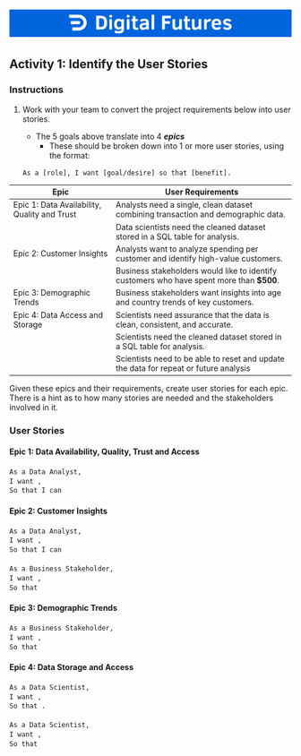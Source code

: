 # ![Digital Futures Academy](https://github.com/digital-futures-academy/DataScienceMasterResources/blob/main/Resources/datascience-notebook-header.png?raw=true)

## Activity 1: Identify the User Stories

### Instructions

1. Work with your team to convert the project requirements below into user stories.
   - The 5 goals above translate into 4 ***epics***
     - These should be broken down into 1 or more user stories, using the format:

    ```plaintext
    As a [role], I want [goal/desire] so that [benefit].
    ```

| Epic                                                 | User Requirements                                                                         |
|------------------------------------------------------|-------------------------------------------------------------------------------------------|
| Epic 1: Data Availability, Quality and Trust         | Analysts need a single, clean dataset combining transaction and demographic data.         |
|                                                      | Data scientists need the cleaned dataset stored in a SQL table for analysis.              |
| Epic 2: Customer Insights                            | Analysts want to analyze spending per customer and identify high-value customers.         |
|                                                      | Business stakeholders would like to identify customers who have spent more than **$500**. |
| Epic 3: Demographic Trends                           | Business stakeholders want insights into age and country trends of key customers.         |
| Epic 4: Data Access and Storage                      | Scientists need assurance that the data is clean, consistent, and accurate.               |
|                                                      | Scientists need the cleaned dataset stored in a SQL table for analysis.                   |
|                                                      | Scientists need to be able to reset and update the data for repeat or future analysis     |

Given these epics and their requirements, create user stories for each epic.  There is a hint as to how many stories are needed and the stakeholders involved in it.

### User Stories

#### Epic 1: Data Availability, Quality, Trust and Access

```txt
As a Data Analyst,  
I want ,  
So that I can 
```

#### Epic 2: Customer Insights

```txt
As a Data Analyst,  
I want ,  
So that I can 

As a Business Stakeholder,  
I want ,  
So that 
```

#### Epic 3: Demographic Trends

```txt
As a Business Stakeholder,  
I want ,  
So that 
```

#### Epic 4: Data Storage and Access

```txt
As a Data Scientist,  
I want ,  
So that .

As a Data Scientist,
I want ,
So that 
```

